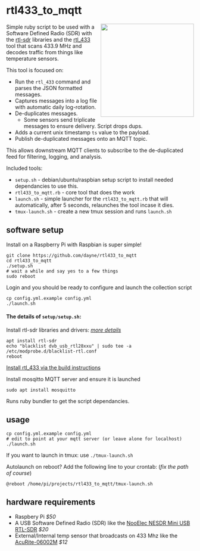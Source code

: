 # rtl433_to_mqtt

<img align="right" width="250" src="../master/temp2rtl_433.JPG">

Simple ruby script to be used with a Software Defined Radio (SDR) with the [rtl-sdr](https://www.rtl-sdr.com/) libraries and the [rtl_433](https://github.com/merbanan/rtl_433) tool that scans 433.9 MHz and decodes traffic from things like temperature sensors.

This tool is focused on:
* Run the `rtl_433` command and parses the JSON formatted messages.
* Captures messages into a log file with automatic daily log-rotation.
* De-duplicates messages.
  * Some sensors send triplicate messages to ensure delivery. Script drops dups.
* Adds a current unix timestamp `ts` value to the payload.
* Publish de-duplicated messages onto an MQTT topic.

This allows downstream MQTT clients to subscribe to the de-duplicated feed for
filtering, logging, and analysis.

Included tools:
* `setup.sh` - debian/ubuntu/raspbian setup script to install needed
  dependancies to use this.
* `rtl433_to_mqtt.rb` - core tool that does the work
* `launch.sh` - simple launcher for the `rtl433_to_mqtt.rb` that will
  automatically, after 5 seconds, relaunches the tool incase it dies.
* `tmux-launch.sh` - create a new tmux session and runs `launch.sh`

## software setup

Install on a Raspberry Pi with Raspbian is super simple!

```
git clone https://github.com/dayne/rtl433_to_mqtt
cd rtl433_to_mqtt
./setup.sh
# wait a while and say yes to a few things
sudo reboot
```

Login and you should be ready to configure and launch the collection script
```
cp config.yml.example config.yml
./launch.sh
```

#### The details of `setup/setup.sh`:

Install rtl-sdr libraries and drivers: _[more details](https://ranous.files.wordpress.com/2016/03/rtl-sdr4linux_quickstartv10-16.pdf)_

```
apt install rtl-sdr
echo "blacklist dvb_usb_rtl28xxu" | sudo tee -a /etc/modprobe.d/blacklist-rtl.conf
reboot
```

[Install rtl_433 via the build instructions](https://github.com/merbanan/rtl_433/blob/master/BUILDING.md)

Install mosqitto MQTT server and ensure it is launched
```
sudo apt install mosquitto
```

Runs ruby bundler to get the script dependancies.





## usage
```
cp config.yml.example config.yml
# edit to point at your mqtt server (or leave alone for localhost)
./launch.sh
```

If you want to launch in tmux: use `./tmux-launch.sh`

Autolaunch on reboot?  Add the following line to your crontab: (_fix the path of course_)
```
@reboot /home/pi/projects/rtl433_to_mqtt/tmux-launch.sh
```

## hardware requirements

* Raspbery Pi  _$50_
* A USB Software Defined Radio (SDR) like the [NooElec NESDR Mini USB RTL-SDR](https://www.amazon.com/NooElec-NESDR-Mini-Compatible-Packages/dp/B009U7WZCA) _$20_
* External/Internal temp sensor that broadcasts on 433 Mhz like the [AcuRite-06002M](https://www.amazon.com/AcuRite-06002M-Wireless-Temperature-Humidity/dp/B00T0K8NXC/) _$12_


